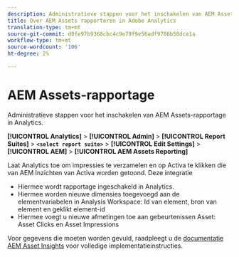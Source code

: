 ```yaml
---
description: Administratieve stappen voor het inschakelen van AEM Assets-rapportage in Analytics.
title: Over AEM Assets rapporteren in Adobe Analytics
translation-type: tm+mt
source-git-commit: d0fe97b9368cbc4c9e79f9e56adf9786b58dce1a
workflow-type: tm+mt
source-wordcount: '106'
ht-degree: 2%

---
```



# AEM Assets-rapportage

Administratieve stappen voor het inschakelen van AEM Assets-rapportage in Analytics.

**[!UICONTROL Analytics]** > **[!UICONTROL Admin]** > **[!UICONTROL Report Suites]** > **`<select report suite>`** > **[!UICONTROL Edit Settings]** > **[!UICONTROL AEM]** > **[!UICONTROL AEM Assets Reporting]**

Laat Analytics toe om impressies te verzamelen en op Activa te klikken die van AEM Inzichten van Activa worden getoond. Deze integratie

* Hiermee wordt rapportage ingeschakeld in Analytics.
* Hiermee worden nieuwe dimensies toegevoegd aan de elementvariabelen in Analysis Workspace: Id van element, bron van element en geklikt element-id
* Hiermee voegt u nieuwe afmetingen toe aan gebeurtenissen Asset: Asset Clicks en Asset Impressions

Voor gegevens die moeten worden gevuld, raadpleegt u de [documentatie AEM Asset Insights](https://docs.adobe.com/docs/en/aem/6-2/author/assets/managing-assets-touch-ui/asset-insights.html) voor volledige implementatieinstructies.
